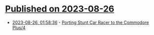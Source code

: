 # [Published on 2023-08-26](index.md)

* [2023-08-26, 01:58:36](https://lobste.rs/s/di6pjy/porting_stunt_car_racer_commodore_plus_4) - [Porting Stunt Car Racer to the Commodore Plus/4](https://github.com/cobbpg/cobbpg.github.io/blob/main/docs/articles/stunt-car-racer-plus4-port.md)
